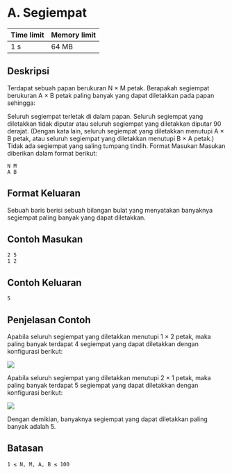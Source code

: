 # A. Segiempat

Time limit | Memory limit
---------- | ------------
1 s	| 64 MB

## Deskripsi
Terdapat sebuah papan berukuran N × M petak. Berapakah segiempat berukuran A × B petak paling banyak yang dapat diletakkan pada papan sehingga:

Seluruh segiempat terletak di dalam papan.
Seluruh segiempat yang diletakkan tidak diputar atau seluruh segiempat yang diletakkan diputar 90 derajat. (Dengan kata lain, seluruh segiempat yang diletakkan menutupi A × B petak, atau seluruh segiempat yang diletakkan menutupi B × A petak.)
Tidak ada segiempat yang saling tumpang tindih.
Format Masukan
Masukan diberikan dalam format berikut:

    N M
    A B

## Format Keluaran
Sebuah baris berisi sebuah bilangan bulat yang menyatakan banyaknya segiempat paling banyak yang dapat diletakkan.

## Contoh Masukan
    2 5
    1 2
## Contoh Keluaran
    5
## Penjelasan Contoh
Apabila seluruh segiempat yang diletakkan menutupi 1 × 2 petak, maka paling banyak terdapat 4 segiempat yang dapat diletakkan dengan konfigurasi berikut:

![](https://repository.ia-toki.org/api/v2/problems/JIDPROGlqsOMNjJq3waIx7t8J20/render/segiempat_1.png)

Apabila seluruh segiempat yang diletakkan menutupi 2 × 1 petak, maka paling banyak terdapat 5 segiempat yang dapat diletakkan dengan konfigurasi berikut:

![](https://repository.ia-toki.org/api/v2/problems/JIDPROGlqsOMNjJq3waIx7t8J20/render/segiempat_2.png)

Dengan demikian, banyaknya segiempat yang dapat diletakkan paling banyak adalah 5.

## Batasan
    1 ≤ N, M, A, B ≤ 100
